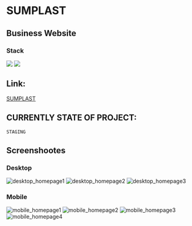# SUMPLAST
## Business Website
### Stack <br>
[![](https://img.shields.io/badge/WordPress-21759B.svg?style=for-the-badge&logo=WordPress&logoColor=white)](https://wordpress.com)
[![](https://img.shields.io/badge/Elementor-92003B.svg?style=for-the-badge&logo=Elementor&logoColor=white)](https://elementor.com)

## Link:
[SUMPLAST](https://stg-sumplast-staging.kinsta.cloud)

## CURRENTLY STATE OF PROJECT:
```
STAGING
```

## Screenshootes
### Desktop
![desktop_homepage1](https://user-images.githubusercontent.com/118562827/234932037-6a62e3ac-019b-4ce8-b803-e9872b72cc6d.png)
![desktop_homepage2](https://user-images.githubusercontent.com/118562827/234932045-69cc21de-89c7-4820-83d5-ec07f967d044.png)
![desktop_homepage3](https://user-images.githubusercontent.com/118562827/234932047-c6de3487-609d-44d6-9cf3-24d5493a6da7.png)
### Mobile
![mobile_homepage1](https://user-images.githubusercontent.com/118562827/234932055-2f8c07d3-e8d0-4a81-91fb-c60b4d59fd1e.png)
![mobile_homepage2](https://user-images.githubusercontent.com/118562827/234932059-70ba101b-7f96-4826-bab5-734b096c0ceb.png)
![mobile_homepage3](https://user-images.githubusercontent.com/118562827/234932062-1ce3b880-1810-4c32-84f9-4e939a4e9492.png)
![mobile_homepage4](https://user-images.githubusercontent.com/118562827/234932065-55e138ba-57a4-462f-88b6-2a49a7c91647.png)
